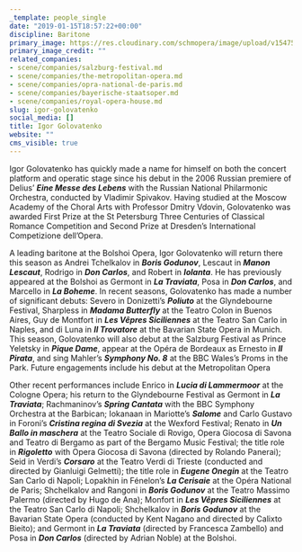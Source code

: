 ```yaml
---
_template: people_single
date: "2019-01-15T18:57:22+00:00"
discipline: Baritone
primary_image: https://res.cloudinary.com/schmopera/image/upload/v1547578423/media/2019/01/IgorGOLOVATENKO.jpg
primary_image_credit: ""
related_companies:
- scene/companies/salzburg-festival.md
- scene/companies/the-metropolitan-opera.md
- scene/companies/opra-national-de-paris.md
- scene/companies/bayerische-staatsoper.md
- scene/companies/royal-opera-house.md
slug: igor-golovatenko
social_media: []
title: Igor Golovatenko
website: ""
cms_visible: true
---
```

Igor Golovatenko has quickly made a name for himself on both the concert platform and operatic stage since his debut in the 2006 Russian premiere of Delius’ **_Eine Messe des Lebens_** with the Russian National Philarmonic Orchestra, conducted by Vladimir Spivakov. Having studied at the Moscow Academy of the Choral Arts with Professor Dmitry Vdovin, Golovatenko was awarded First Prize at the St Petersburg Three Centuries of Classical Romance Competition and Second Prize at Dresden’s International Competizione dell’Opera.

A leading baritone at the Bolshoi Opera, Igor Golovatenko will return there this season as Andrei Tchelkalov in **_Boris Godunov_**, Lescaut in **_Manon Lescaut_**, Rodrigo in **_Don Carlos_**, and Robert in **_Iolanta_**. He has previously appeared at the Bolshoi as Germont in **_La Traviata_**, Posa in **_Don Carlos_**, and Marcello in **_La Boheme_**. In recent seasons, Golovatenko has made a number of significant debuts: Severo in Donizetti’s **_Poliuto_** at the Glyndebourne Festival, Sharpless in **_Madama Butterfly_** at the Teatro Colon in Buenos Aires, Guy de Montfort in **_Les Vêpres Siciliennes_** at the Teatro San Carlo in Naples, and di Luna in **_Il Trovatore_** at the Bavarian State Opera in Munich. This season, Golovatenko will also debut at the Salzburg Festival as Prince Yeletsky in **_Pique Dame_**, appear at the Opéra de Bordeaux as Ernesto in **_Il Pirata_**, and sing Mahler’s **_Symphony No. 8_** at the BBC Wales’s Proms in the Park. Future engagements include his debut at the Metropolitan Opera

Other recent performances include Enrico in **_Lucia di Lammermoor_** at the Cologne Opera; his return to the Glyndebourne Festival as Germont in **_La Traviata_**; Rachmaninov’s **_Spring Cantata_** with the BBC Symphony Orchestra at the Barbican; Iokanaan in Mariotte’s **_Salome_** and Carlo Gustavo in Foroni’s **_Cristina regina di Svezia_** at the Wexford Festival; Renato in **_Un Ballo in maschera_** at the Teatro Sociale di Rovigo, Opera Giocosa di Savona and Teatro di Bergamo as part of the Bergamo Music Festival; the title role in **_Rigoletto_** with Opera Giocosa di Savona (directed by Rolando Panerai); Seid in Verdi’s **_Corsaro_** at the Teatro Verdi di Trieste (conducted and directed by Gianluigi Gelmetti); the title role in **_Eugene Onegin_** at the Teatro San Carlo di Napoli; Lopakhin in Fénelon’s **_La Cerisaie_** at the Opéra National de Paris; Shchelkalov and Rangoni in **_Boris Godunov_** at the Teatro Massimo Palermo (directed by Hugo de Ana); Monfort in **_Les Vêpres Siciliennes_** at the Teatro San Carlo di Napoli; Shchelkalov in **_Boris Godunov_** at the Bavarian State Opera (conducted by Kent Nagano and directed by Calixto Bieito); and Germont in **_La Traviata_** (directed by Francesca Zambello) and Posa in **_Don Carlos_** (directed by Adrian Noble) at the Bolshoi.